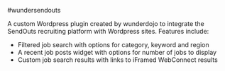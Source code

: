 #wundersendouts

A custom Wordpress plugin created by wunderdojo to integrate the SendOuts recruiting platform with Wordpress sites. Features include:
* Filtered job search with options for category, keyword and region
* A recent job posts widget with options for number of jobs to display
* Custom job search results with links to iFramed WebConnect results

